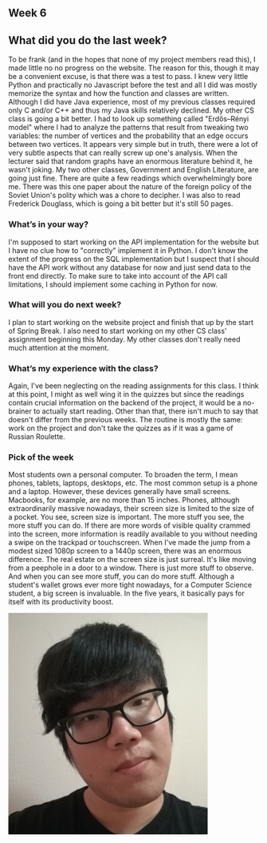 ## Week 6

## What did you do the last week?

To be frank (and in the hopes that none of my project members read this), I made little no no progress on the website. The reason for this, though it may be a convenient excuse, is that there was a test to pass. I knew very little Python and practically no Javascript before the test and all I did was mostly memorize the syntax and how the function and classes are written. Although I did have Java experience, most of my previous classes required only C and/or C++ and thus my Java skills relatively declined. My other CS class is going a bit better. I had to look up something called "Erdős–Rényi model" where I had to analyze the patterns that result from tweaking two variables: the number of vertices and the probability that an edge occurs between two vertices. It appears very simple but in truth, there were a lot of very subtle aspects that can really screw up one's analysis. When the lecturer said that random graphs have an enormous literature behind it, he wasn't joking. My two other classes, Government and English Literature, are going just fine. There are quite a few readings which overwhelmingly bore me. There was this one paper about the nature of the foreign policy of the Soviet Union's polity which was a chore to decipher. I was also to read Frederick Douglass, which is going a bit better but it's still 50 pages.

### What’s in your way?

I'm supposed to start working on the API implementation for the website but I have no clue how to "correctly" implement it in Python. I don't know the extent of the progress on the SQL implementation but I suspect that I should have the API work without any database for now and just send data to the front end directly. To make sure to take into account of the API call limitations, I should implement some caching in Python for now.

### What will you do next week?

I plan to start working on the website project and finish that up by the start of Spring Break. I also need to start working on my other CS class' assignment beginning this Monday. My other classes don't really need much attention at the moment.

### What’s my experience with the class?

Again, I've been neglecting on the reading assignments for this class. I think at this point, I might as well wing it in the quizzes but since the readings contain crucial information on the backend of the project, it would be a no-brainer to actually start reading. Other than that, there isn't much to say that doesn't differ from the previous weeks. The routine is mostly the same: work on the project and don't take the quizzes as if it was a game of Russian Roulette.

### Pick of the week

Most students own a personal computer. To broaden the term, I mean phones, tablets, laptops, desktops, etc. The most common setup is a phone and a laptop. However, these devices generally have small screens. Macbooks, for example, are no more than 15 inches. Phones, although extraordinarily massive nowadays, their screen size is limited to the size of a pocket. You see, screen size is important. The more stuff you see, the more stuff you can do. If there are more words of visible quality crammed into the screen, more information is readily available to you without needing a swipe on the trackpad or touchscreen. When I've made the jump from a modest sized 1080p screen to a 1440p screen, there was an enormous difference. The real estate on the screen size is just surreal. It's like moving from a peephole in a door to a window. There is just more stuff to observe. And when you can see more stuff, you can do more stuff. Although a student's wallet grows ever more tight nowadays, for a Computer Science student, a big screen is invaluable. In the five years, it basically pays for itself with its productivity boost.

<img src="https://raw.githubusercontent.com/straitlaced/blog/master/images/IMG_20180128_232146%5B1%5D.jpg.png" width="400">
